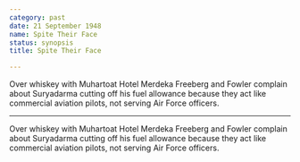 ```yaml
---
category: past
date: 21 September 1948
name: Spite Their Face
status: synopsis
title: Spite Their Face

---
```

Over whiskey with Muhartoat Hotel Merdeka Freeberg and Fowler complain about Suryadarma cutting off his fuel allowance because they act like commercial aviation pilots, not serving Air Force officers.

------

Over whiskey with Muhartoat Hotel Merdeka Freeberg and Fowler complain about Suryadarma cutting off his fuel allowance because they act like commercial aviation pilots, not serving Air Force officers. 
